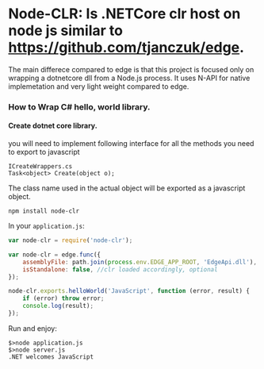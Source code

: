 Node-CLR: Is .NETCore clr host on node js similar to https://github.com/tjanczuk/edge.
====

The main differece compared to edge is that this project is focused only on wrapping a dotnetcore dll from a Node.js process. It uses N-API for native implemetation and very light weight compared to edge.


### How to Wrap C# hello, world library.

#### Create dotnet core library.

you will need to implement following interface for all the methods you need to export to javascript

```
ICreateWrappers.cs
Task<object> Create(object o);
```

The class name used in the actual object will be exported as a javascript object.

```
npm install node-clr
```

In your `application.js`:

```javascript
var node-clr = require('node-clr');

var node-clr = edge.func({
    assemblyFile: path.join(process.env.EDGE_APP_ROOT, 'EdgeApi.dll'),
    isStandalone: false, //clr loaded accordingly, optional
});

node-clr.exports.helloWorld('JavaScript', function (error, result) {
    if (error) throw error;
    console.log(result);
});
```



Run and enjoy:

```
$>node application.js
$>node server.js
.NET welcomes JavaScript
```


